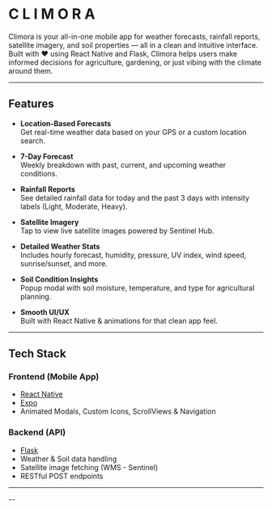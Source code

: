 # C L I M O R A  


Climora is your all-in-one mobile app for weather forecasts, rainfall reports, satellite imagery, and soil properties — all in a clean and intuitive interface. Built with ❤️ using React Native and Flask, Climora helps users make informed decisions for agriculture, gardening, or just vibing with the climate around them.

---

##  Features

-  **Location-Based Forecasts**  
  Get real-time weather data based on your GPS or a custom location search.

- **7-Day Forecast**  
  Weekly breakdown with past, current, and upcoming weather conditions.

- **Rainfall Reports**  
  See detailed rainfall data for today and the past 3 days with intensity labels (Light, Moderate, Heavy).

- **Satellite Imagery**  
  Tap to view live satellite images powered by Sentinel Hub.

- **Detailed Weather Stats**  
  Includes hourly forecast, humidity, pressure, UV index, wind speed, sunrise/sunset, and more.

- **Soil Condition Insights**  
  Popup modal with soil moisture, temperature, and type for agricultural planning.

-  **Smooth UI/UX**  
  Built with React Native & animations for that clean app feel.

---

## Tech Stack

### Frontend (Mobile App)
- [React Native](https://reactnative.dev/)
- [Expo](https://expo.dev/)
- Animated Modals, Custom Icons, ScrollViews & Navigation

### Backend (API)
- [Flask](https://flask.palletsprojects.com/)
- Weather & Soil data handling
- Satellite image fetching (WMS - Sentinel)
- RESTful POST endpoints

---


--



